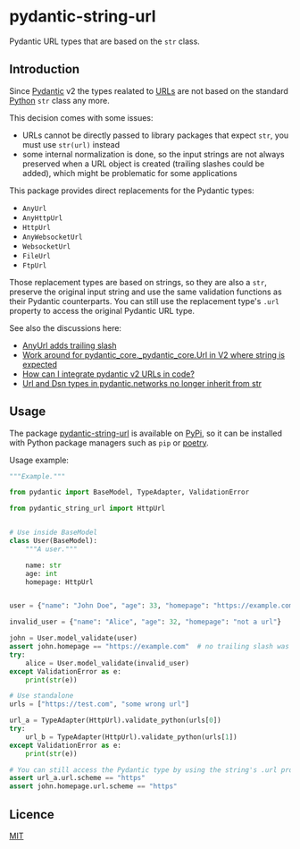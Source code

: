 # pydantic-string-url

Pydantic URL types that are based on the `str` class.

## Introduction

Since [Pydantic](https://docs.pydantic.dev/) v2 the types realated to
[URLs](https://docs.pydantic.dev/latest/api/networks/) are not based on the
standard [Python](https://www.python.org/) `str` class any more.

This decision comes with some issues:
* URLs cannot be directly passed to library packages that expect `str`, you must use `str(url)`
  instead
* some internal normalization is done, so the input strings are not always preserved when a
  URL object is created (trailing slashes could be added), which might be problematic for some
  applications

This package provides direct replacements for the Pydantic types:
* `AnyUrl`
* `AnyHttpUrl`
* `HttpUrl`
* `AnyWebsocketUrl`
* `WebsocketUrl`
* `FileUrl`
* `FtpUrl`

Those replacement types are based on strings, so they are also a `str`, preserve the original input
string and use the same validation functions as their Pydantic counterparts.
You can still use the replacement type's `.url` property to access the original Pydantic URL type.

See also the discussions here:
- [AnyUrl adds trailing slash](https://github.com/pydantic/pydantic/issues/7186)
- [Work around for pydantic_core._pydantic_core.Url in V2 where string is expected](https://github.com/pydantic/pydantic/discussions/8211)
- [How can I integrate pydantic v2 URLs in code?](https://github.com/pydantic/pydantic/discussions/6395)
- [Url and Dsn types in pydantic.networks no longer inherit from str](https://docs.pydantic.dev/latest/migration/#url-and-dsn-types-in-pydanticnetworks-no-longer-inherit-from-str)

## Usage

The package [pydantic-string-url](#) is available on [PyPi](https://pypi.org/), so it can be
installed with Python package managers such as `pip` or [poetry](https://python-poetry.org/).

Usage example:

```py
"""Example."""

from pydantic import BaseModel, TypeAdapter, ValidationError

from pydantic_string_url import HttpUrl


# Use inside BaseModel
class User(BaseModel):
    """A user."""

    name: str
    age: int
    homepage: HttpUrl


user = {"name": "John Doe", "age": 33, "homepage": "https://example.com"}

invalid_user = {"name": "Alice", "age": 32, "homepage": "not a url"}

john = User.model_validate(user)
assert john.homepage == "https://example.com"  # no trailing slash was added
try:
    alice = User.model_validate(invalid_user)
except ValidationError as e:
    print(str(e))

# Use standalone
urls = ["https://test.com", "some wrong url"]

url_a = TypeAdapter(HttpUrl).validate_python(urls[0])
try:
    url_b = TypeAdapter(HttpUrl).validate_python(urls[1])
except ValidationError as e:
    print(str(e))

# You can still access the Pydantic type by using the string's .url property
assert url_a.url.scheme == "https"
assert john.homepage.url.scheme == "https"

```

## Licence

[MIT](LICENSE)

